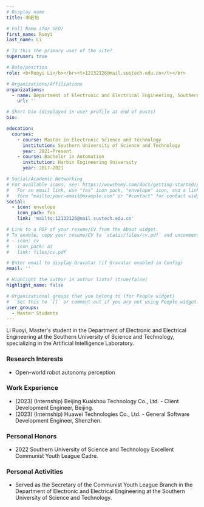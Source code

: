 ```yaml
---
# Display name
title: 李若怡

# Full Name (for SEO)
first_name: Ruoyi
last_name: Li

# Is this the primary user of the site?
superuser: true

# Role/position
role: <b>Ruoyi Li</b></br><t>12132126@mail.sustech.edu.cn</t></br>

# Organizations/Affiliations
organizations:
  - name: Department of Electronic and Electrical Engineering, Southern University of Science and Technology
    url: ''

# Short bio (displayed in user profile at end of posts)
bio:

education:
  courses:
    - course: Master in Electronic Science and Technology
      institution: Southern University of Science and Technology
      year: 2021-Present
    - course: Bachelor in Automation
      institution: Harbin Engineering University
      year: 2017-2021

# Social/Academic Networking
# For available icons, see: https://wowchemy.com/docs/getting-started/page-builder/#icons
#   For an email link, use "fas" icon pack, "envelope" icon, and a link in the
#   form "mailto:your-email@example.com" or "#contact" for contact widget.
social:
  - icon: envelope
    icon_pack: fas
    link: 'mailto:12132126@mail.sustech.edu.cn'

# Link to a PDF of your resume/CV from the About widget.
# To enable, copy your resume/CV to `static/files/cv.pdf` and uncomment the lines below.
# - icon: cv
#   icon_pack: ai
#   link: files/cv.pdf

# Enter email to display Gravatar (if Gravatar enabled in Config)
email: ''

# Highlight the author in author lists? (true/false)
highlight_name: false

# Organizational groups that you belong to (for People widget)
#   Set this to `[]` or comment out if you are not using People widget.
user_groups:
  - Master Students
---
```


Li Ruoyi, Master's student in the Department of Electronic and Electrical Engineering at the Southern University of Science and Technology, specializing in the Artificial Intelligence Laboratory.

### **Research Interests**
* Open-world robot autonomy perception

### **Work Experience**
* (2023) (Internship) Beijing Kuaishou Technology Co., Ltd. - Client Development Engineer, Beijing.
* (2023) (Internship) Huawei Technologies Co., Ltd. - General Software Development Engineer, Shenzhen.


### **Personal Honors**
* 2022 Southern University of Science and Technology Excellent Communist Youth League Cadre.

### **Personal Activities**
* Served as the Secretary of the Communist Youth League Branch in the Department of Electronic and Electrical Engineering at the Southern University of Science and Technology.